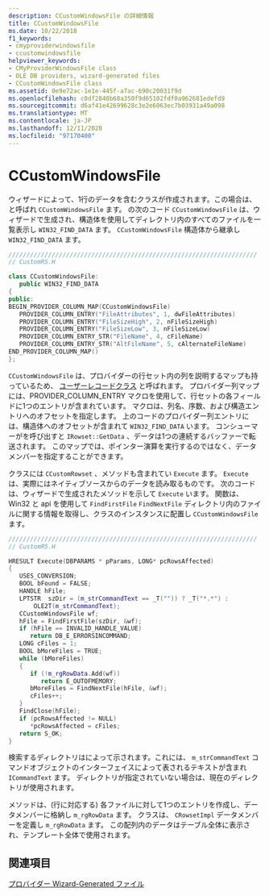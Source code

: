 ```yaml
---
description: CCustomWindowsFile の詳細情報
title: CCustomWindowsFile
ms.date: 10/22/2018
f1_keywords:
- cmyproviderwindowsfile
- ccustomwindowsfile
helpviewer_keywords:
- CMyProviderWindowsFile class
- OLE DB providers, wizard-generated files
- CCustomWindowsFile class
ms.assetid: 0e9e72ac-1e1e-445f-a7ac-690c20031f9d
ms.openlocfilehash: c0df2840b68a350f9d65102fdf0a962681edefd9
ms.sourcegitcommit: d6af41e42699628c3e2e6063ec7b03931a49a098
ms.translationtype: MT
ms.contentlocale: ja-JP
ms.lasthandoff: 12/11/2020
ms.locfileid: "97170400"
---
```

# <a name="ccustomwindowsfile"></a>CCustomWindowsFile

ウィザードによって、1行のデータを含むクラスが作成されます。この場合は、と呼ばれ `CCustomWindowsFile` ます。 の次のコード `CCustomWindowsFile` は、ウィザードで生成され、構造体を使用してディレクトリ内のすべてのファイルを一覧表示し `WIN32_FIND_DATA` ます。 `CCustomWindowsFile` 構造体から継承し `WIN32_FIND_DATA` ます。

```cpp
/////////////////////////////////////////////////////////////////////
// CustomRS.H

class CCustomWindowsFile:
   public WIN32_FIND_DATA
{
public:
BEGIN_PROVIDER_COLUMN_MAP(CCustomWindowsFile)
   PROVIDER_COLUMN_ENTRY("FileAttributes", 1, dwFileAttributes)
   PROVIDER_COLUMN_ENTRY("FileSizeHigh", 2, nFileSizeHigh)
   PROVIDER_COLUMN_ENTRY("FileSizeLow", 3, nFileSizeLow)
   PROVIDER_COLUMN_ENTRY_STR("FileName", 4, cFileName)
   PROVIDER_COLUMN_ENTRY_STR("AltFileName", 5, cAlternateFileName)
END_PROVIDER_COLUMN_MAP()
};
```

`CCustomWindowsFile` は、プロバイダーの行セット内の列を説明するマップも持っているため、 [ユーザーレコードクラス](../../data/oledb/user-record.md) と呼ばれます。 プロバイダー列マップには、PROVIDER_COLUMN_ENTRY マクロを使用して、行セットの各フィールドに1つのエントリが含まれています。 マクロは、列名、序数、および構造エントリへのオフセットを指定します。 上のコードのプロバイダー列エントリには、構造体へのオフセットが含まれて `WIN32_FIND_DATA` います。 コンシューマーがを呼び出すと `IRowset::GetData` 、データは1つの連続するバッファーで転送されます。 このマップでは、ポインター演算を実行するのではなく、データメンバーを指定することができます。

クラスには `CCustomRowset` 、メソッドも含まれてい `Execute` ます。 `Execute` は、実際にはネイティブソースからのデータを読み取るものです。 次のコードは、ウィザードで生成されたメソッドを示して `Execute` います。 関数は、Win32 と api を使用して `FindFirstFile` `FindNextFile` ディレクトリ内のファイルに関する情報を取得し、クラスのインスタンスに配置し `CCustomWindowsFile` ます。

```cpp
/////////////////////////////////////////////////////////////////////
// CustomRS.H

HRESULT Execute(DBPARAMS * pParams, LONG* pcRowsAffected)
{
   USES_CONVERSION;
   BOOL bFound = FALSE;
   HANDLE hFile;
   LPTSTR  szDir = (m_strCommandText == _T("")) ? _T("*.*") :
       OLE2T(m_strCommandText);
   CCustomWindowsFile wf;
   hFile = FindFirstFile(szDir, &wf);
   if (hFile == INVALID_HANDLE_VALUE)
      return DB_E_ERRORSINCOMMAND;
   LONG cFiles = 1;
   BOOL bMoreFiles = TRUE;
   while (bMoreFiles)
   {
      if (!m_rgRowData.Add(wf))
         return E_OUTOFMEMORY;
      bMoreFiles = FindNextFile(hFile, &wf);
      cFiles++;
   }
   FindClose(hFile);
   if (pcRowsAffected != NULL)
      *pcRowsAffected = cFiles;
   return S_OK;
}
```

検索するディレクトリはによって示されます。これには、 `m_strCommandText` コマンドオブジェクトのインターフェイスによって表されるテキストが含まれ `ICommandText` ます。 ディレクトリが指定されていない場合は、現在のディレクトリが使用されます。

メソッドは、(行に対応する) 各ファイルに対して1つのエントリを作成し、データメンバーに格納し `m_rgRowData` ます。 クラスは、 `CRowsetImpl` データメンバーを定義し `m_rgRowData` ます。 この配列内のデータはテーブル全体に表示され、テンプレート全体で使用されます。

## <a name="see-also"></a>関連項目

[プロバイダー Wizard-Generated ファイル](../../data/oledb/provider-wizard-generated-files.md)<br/>
